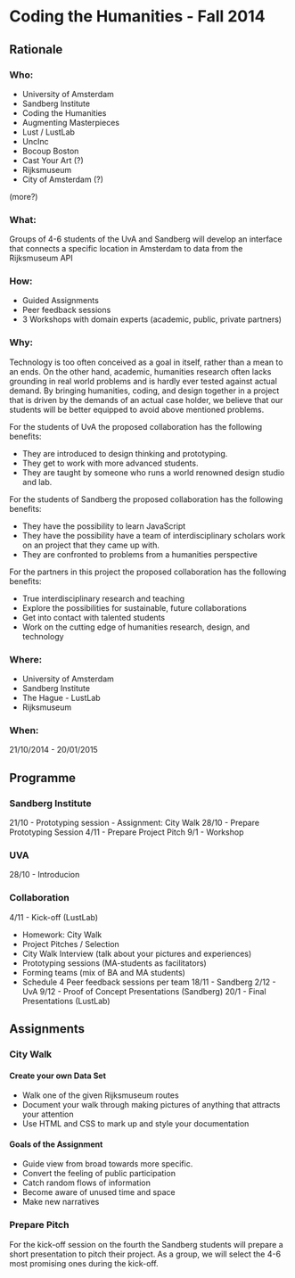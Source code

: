 # Coding the Humanities - Fall 2014

## Rationale

### Who:

- University of Amsterdam
- Sandberg Institute
- Coding the Humanities
- Augmenting Masterpieces
- Lust / LustLab
- UncInc
- Bocoup Boston
- Cast Your Art (?)
- Rijksmuseum
- City of Amsterdam (?)

(more?)

### What:

Groups of 4-6 students of the UvA and Sandberg will develop an interface that 
connects a specific location in Amsterdam to data from the Rijksmuseum API

### How:

- Guided Assignments
- Peer feedback sessions
- 3 Workshops with domain experts (academic, public, private partners)

### Why:

Technology is too often conceived as a goal in itself, rather than a mean to an 
ends. On the other hand, academic, humanities research often lacks grounding in 
real world problems and is hardly ever tested against actual demand. By bringing
humanities, coding, and design together in a project that is driven by the 
demands of an actual case holder, we believe that our students will be better 
equipped to avoid above mentioned problems.

For the students of UvA the proposed collaboration has the following benefits:

- They are introduced to design thinking and prototyping.
- They get to work with more advanced students.
- They are taught by someone who runs a world renowned design studio and lab.

For the students of Sandberg the proposed collaboration has the following benefits:

- They have the possibility to learn JavaScript
- They have the possibility have a team of interdisciplinary scholars work on 
  an project that they came up with.
- They are confronted to problems from a humanities perspective

For the partners in this project the proposed collaboration has the following benefits:

- True interdisciplinary research and teaching
- Explore the possibilities for sustainable, future collaborations
- Get into contact with talented students
- Work on the cutting edge of humanities research, design, and technology

### Where:

- University of Amsterdam
- Sandberg Institute
- The Hague - LustLab
- Rijksmuseum

### When:

21/10/2014 - 20/01/2015


## Programme

### Sandberg Institute

21/10 - Prototyping session
        - Assignment: City Walk
28/10 - Prepare Prototyping Session 4/11
        - Prepare Project Pitch
9/1   - Workshop


### UVA

28/10 - Introducion

### Collaboration

4/11  - Kick-off (LustLab)
 - Homework: City Walk
 - Project Pitches / Selection
 - City Walk Interview (talk about your pictures and experiences)
 - Prototyping sessions (MA-students as facilitators)
 - Forming teams (mix of BA and MA students)
 - Schedule 4 Peer feedback sessions per team
18/11 - Sandberg
2/12  - UvA
9/12 - Proof of Concept Presentations (Sandberg)
20/1 - Final Presentations (LustLab)


## Assignments

### City Walk

#### Create your own Data Set

- Walk one of the given Rijksmuseum routes
- Document your walk through making pictures of anything that attracts your attention
- Use HTML and CSS to mark up and style your documentation

#### Goals of the Assignment

- Guide view from broad towards more specific.
- Convert the feeling of public participation
- Catch random flows of information
- Become aware of unused time and space
- Make new narratives

### Prepare Pitch

For the kick-off session on the fourth the Sandberg students will prepare a 
short presentation to pitch their project. As a group, we will select the 
4-6 most promising ones during the kick-off.

